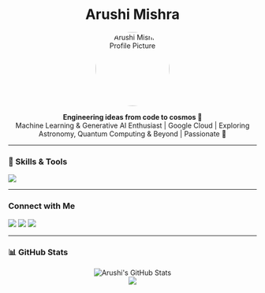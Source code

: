 <h1 align="center"> Arushi Mishra </h1>
<p align="center">
  <img src="https://avatars.githubusercontent.com/git-mishrarushi" width="150" height="150" style="border-radius: 50%;" alt="Arushi Mishra Profile Picture">
</p>

<p align="center">
<strong>Engineering ideas from code to cosmos 🌌</strong><br>
Machine Learning & Generative AI Enthusiast | Google Cloud | Exploring Astronomy, Quantum Computing & Beyond | Passionate 🔭
</p>

---

### 🧰 Skills & Tools
<p align="left">
  <img src="https://skillicons.dev/icons?i=python,tensorflow,pytorch,html,css,js,git,github,vscode,gcp,firebase,figma,linux" />
</p>

---

###  Connect with Me

<p align="left">
  <a href="mailto:mishrarushi15@gmail.com"><img src="https://img.shields.io/badge/Gmail-D14836?style=for-the-badge&logo=gmail&logoColor=white"/></a>
  <a href="https://www.linkedin.com/in/arushi-mishra-232303235/"><img src="https://img.shields.io/badge/LinkedIn-0077B5?style=for-the-badge&logo=linkedin&logoColor=white"/></a>
  <a href="https://sites.google.com/view/arushi-mishra/home"><img src="https://img.shields.io/badge/Portfolio-000?style=for-the-badge&logo=Google&logoColor=white"/></a>
</p>

---

### 📊 GitHub Stats

<p align="center">
  <img src="https://github-readme-stats.vercel.app/api?username=git-mishrarushi&show_icons=true&theme=tokyonight" alt="Arushi's GitHub Stats"/>
  <br>
  <img src="https://github-readme-streak-stats.herokuapp.com/?user=git-mishrarushi&theme=tokyonight"/>
</p>





<!-- Proudly created with GPRM ( https://gprm.itsvg.in ) -->


